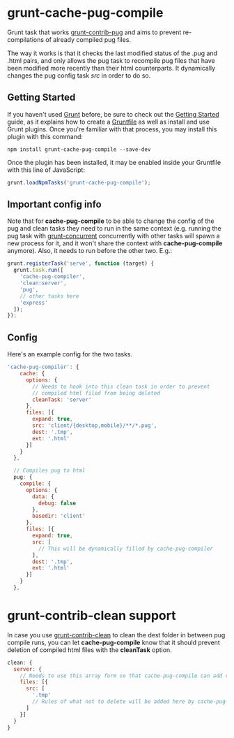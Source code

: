 # grunt-cache-pug-compile
Grunt task that works <a href="https://github.com/gruntjs/grunt-contrib-pug">grunt-contrib-pug</a> and aims to prevent re-compilations of already compiled pug files.

The way it works is that it checks the last modified status of the .pug and .html pairs, and only allows the pug task to recompile pug files that have been modified more recently than their html counterparts. It dynamically changes the pug config task <i>src</i> in order to do so.

## Getting Started

If you haven't used [Grunt](http://gruntjs.com/) before, be sure to check out the [Getting Started](http://gruntjs.com/getting-started) guide, as it explains how to create a [Gruntfile](http://gruntjs.com/sample-gruntfile) as well as install and use Grunt plugins. Once you're familiar with that process, you may install this plugin with this command:

```shell
npm install grunt-cache-pug-compile --save-dev
```

Once the plugin has been installed, it may be enabled inside your Gruntfile with this line of JavaScript:

```js
grunt.loadNpmTasks('grunt-cache-pug-compile');
```

## Important config info

Note that for **cache-pug-compile** to be able to change the config of the pug and clean tasks they need to run in the same context (e.g. running the pug task with <a href="https://github.com/sindresorhus/grunt-concurrent">grunt-concurrent</a> concurrently with other tasks will spawn a new process for it, and it won't share the context with **cache-pug-compile** anymore). Also, it needs to run before the other two. E.g.:

```js
grunt.registerTask('serve', function (target) {
  grunt.task.run([
    'cache-pug-compiler',
    'clean:server',
    'pug',
    // other tasks here
    'express'
  ]);
});
```

## Config
Here's an example config for the two tasks.

```js
'cache-pug-compiler': {
    cache: {
      options: {
        // Needs to hook into this clean task in order to prevent
        // compiled html filed from being deleted
        cleanTask: 'server'
      },
      files: [{
        expand: true,
        src: 'client/{desktop,mobile}/**/*.pug',
        dest: '.tmp',
        ext: '.html'
      }]
    }
  },

  // Compiles pug to html
  pug: {
    compile: {
      options: {
        data: {
          debug: false
        },
        basedir: 'client'
      },
      files: [{
        expand: true,
        src: [
          // This will be dynamically filled by cache-pug-compiler
        ],
        dest: '.tmp',
        ext: '.html'
      }]
    }
  },
```

# grunt-contrib-clean support
In case you use <a href="https://github.com/gruntjs/grunt-contrib-clean">grunt-contrib-clean</a> to clean the dest folder in between pug compile runs, you can let **cache-pug-compile** know that it should prevent deletion of compiled html files with the **cleanTask** option.

```js
clean: {
  server: {
    // Needs to use this array form so that cache-pug-compile can add rules of what not to delete
    files: [{
      src: [
        '.tmp'
        // Rules of what not to delete will be added here by cache-pug-compile
      ]
    }]
  }
}
```
